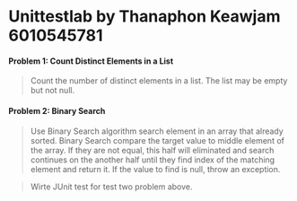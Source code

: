 # Unittestlab by Thanaphon Keawjam 6010545781

#### Problem 1: Count Distinct Elements in a List

> Count the number of distinct elements in a list.
> The list may be empty but not null.

#### Problem 2: Binary Search

> Use Binary Search algorithm search element in an array that already sorted.
> Binary Search compare the target value to middle element of the array.
> If they are not equal, this half will eliminated and search continues on the another half until they find index of the matching element and return it.
> If the value to find is null, throw an exception.

> Wirte JUnit test for test two problem above.
